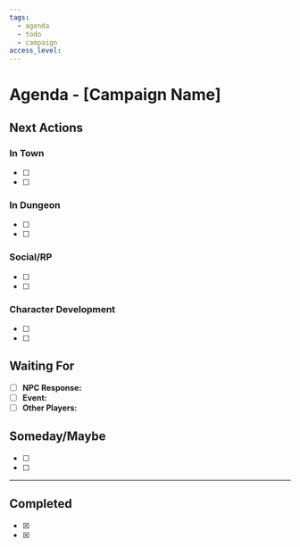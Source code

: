 ```yaml
---
tags:
  - agenda
  - todo
  - campaign
access_level:
---
```


# Agenda - [Campaign Name]

## Next Actions

### In Town
- [ ] 
- [ ] 

### In Dungeon
- [ ] 
- [ ] 

### Social/RP
- [ ] 
- [ ] 

### Character Development
- [ ] 
- [ ] 

## Waiting For
- [ ] **NPC Response:** 
- [ ] **Event:** 
- [ ] **Other Players:** 

## Someday/Maybe
- [ ] 
- [ ] 

---

## Completed
- [x] 
- [x]